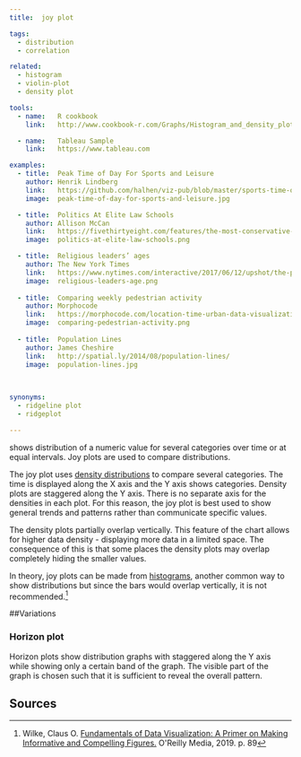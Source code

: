 ```yaml
---
title:  joy plot

tags:
  - distribution
  - correlation

related:
  - histogram
  - violin-plot
  - density plot

tools:
  - name:   R cookbook
    link:   http://www.cookbook-r.com/Graphs/Histogram_and_density_plot/

  - name:   Tableau Sample
    link:   https://www.tableau.com

examples:
  - title:  Peak Time of Day For Sports and Leisure
    author: Henrik Lindberg
    link:   https://github.com/halhen/viz-pub/blob/master/sports-time-of-day/out.png
    image:  peak-time-of-day-for-sports-and-leisure.jpg

  - title:  Politics At Elite Law Schools
    author: Allison McCan
    link:   https://fivethirtyeight.com/features/the-most-conservative-and-most-liberal-elite-law-schools/
    image:  politics-at-elite-law-schools.png

  - title:  Religious leaders’ ages
    author: The New York Times
    link:   https://www.nytimes.com/interactive/2017/06/12/upshot/the-politics-of-americas-religious-leaders.html?mtrref=luisdva.github.io
    image:  religious-leaders-age.png
  
  - title:  Comparing weekly pedestrian activity
    author: Morphocode
    link:   https://morphocode.com/location-time-urban-data-visualization/?utm_source=mailpoet&utm_medium=email&utm_campaign=visualizing+time
    image:  comparing-pedestrian-activity.png
 
  - title:  Population Lines
    author: James Cheshire
    link:   http://spatial.ly/2014/08/population-lines/
    image:  population-lines.jpg
  
  

synonyms:
  - ridgeline plot
  - ridgeplot

---
```

shows distribution of a numeric value for several categories over time or at equal intervals. Joy plots are used to compare distributions. 

<!--more-->
The joy plot uses [density distributions](/density-plot) to compare several categories. The time is displayed along the X axis and the Y axis shows categories. Density plots are staggered along the Y axis. There is no separate axis for the densities in each plot. For this reason, the joy plot is best used to show general trends and patterns rather than communicate specific values. 

The density plots partially overlap vertically. This feature of the chart allows for higher data density - displaying more data in a limited space. The consequence of this is that some places the density plots may overlap completely hiding the smaller values.

In theory, joy plots can be made from [histograms](/histogram), another common way to show distributions but since the bars would overlap vertically, it is not recommended.[^wilke]

##Variations

### Horizon plot
Horizon plots show distribution graphs with staggered along the Y axis while showing only a certain band of the graph. The visible part of the graph is chosen such that it is sufficient to reveal the overall pattern.

## Sources
[^wilke]: Wilke, Claus O. [Fundamentals of Data Visualization: A Primer on Making Informative and Compelling Figures.](https://books.google.com/books?id=WmmNDwAAQBAJ) O'Reilly Media, 2019. p. 89
